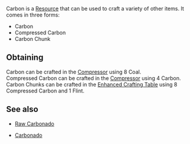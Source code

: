 Carbon is a [Resource](https://github.com/Slimefun/Slimefun4/wiki/Resources) that can be used to craft a variety of other items. It comes in three forms:

- Carbon
- Compressed Carbon
- Carbon Chunk

## Obtaining

Carbon can be crafted in the [Compressor](https://github.com/Slimefun/Slimefun4/wiki/Compressor) using 8 Coal.  
Compressed Carbon can be crafted in the [Compressor](https://github.com/Slimefun/Slimefun4/wiki/Compressor) using 4 Carbon.  
Carbon Chunks can be crafted in the [Enhanced Crafting Table](https://github.com/Slimefun/Slimefun4/wiki/Enhanced-Crafting-Table) using 8 Compressed Carbon and 1 Flint.  

## See also

* [Raw Carbonado](https://github.com/Slimefun/Slimefun4/wiki/Carbonado)
- [Carbonado](https://github.com/Slimefun/Slimefun4/wiki/Carbonado)
